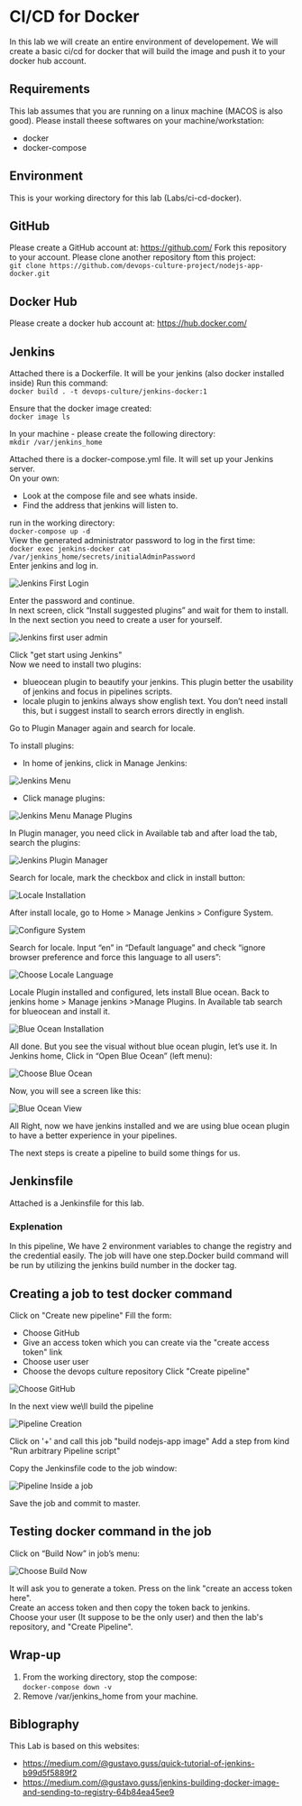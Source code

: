 # CI/CD for Docker
In this lab we will create an entire environment of developement.
We will create a basic ci/cd for docker that will build the image and push it to your docker hub account.

## Requirements
This lab assumes that you are running on a linux machine (MACOS is also good).
Please install theese softwares on your machine/workstation:
* docker 
* docker-compose

## Environment
This is your working directory for this lab (Labs/ci-cd-docker).

## GitHub
Please create a GitHub account at: https://github.com/
Fork this repository to your account.
Please clone another repository ftom this project:  
    `git clone https://github.com/devops-culture-project/nodejs-app-docker.git`

## Docker Hub
Please create a docker hub account at: https://hub.docker.com/

## Jenkins
Attached there is a Dockerfile. It will be your jenkins (also docker installed inside)
Run this command:  
    `docker build . -t devops-culture/jenkins-docker:1`  

Ensure that the docker image created:  
    `docker image ls`  

In your machine - please create the following directory:  
    `mkdir /var/jenkins_home`

Attached there is a docker-compose.yml file. It will set up your Jenkins server.  
On your own:
* Look at the compose file and see whats inside.
* Find the address that jenkins will listen to.  

run in the working directory:  
    `docker-compose up -d`  
View the generated administrator password to log in the first time:  
    `docker exec jenkins-docker cat /var/jenkins_home/secrets/initialAdminPassword`  
Enter jenkins and log in.

![Jenkins First Login](pictures/jenkins-first-login.png)

Enter the password and continue.  
In next screen, click “Install suggested plugins” and wait for them to install.  
In the next section you need to create a user for yourself.

![Jenkins first user admin](pictures/create-first-user-admin.png)

Click "get start using Jenkins"  
Now we need to install two plugins:
* blueocean plugin to beautify your jenkins. This plugin better the usability of jenkins and focus in pipelines scripts.
* locale plugin to jenkins always show english text. You don’t need install this, but i suggest install to search errors directly in english.

Go to Plugin Manager again and search for locale.

To install plugins:
- In home of jenkins, click in Manage Jenkins:

![Jenkins Menu](pictures/jenkins-menu.png)

- Click manage plugins:

![Jenkins Menu Manage Plugins](pictures/jenkins-manage-plugins.png)

In Plugin manager, you need click in Available tab and after load the tab, search the plugins:

![Jenkins Plugin Manager](pictures/plugin-manager.png)

Search for locale, mark the checkbox and click in install button:

![Locale Installation](pictures/locale-install.png)

After install locale, go to Home > Manage Jenkins > Configure System.

![Configure System](pictures/jenkins-configure-system.png)

Search for locale. Input “en” in “Default language” and check “ignore browser preference and force this language to all users”:

![Choose Locale Language](pictures/locale-lang.png)

Locale Plugin installed and configured, lets install Blue ocean.
Back to jenkins home > Manage jenkins >Manage Plugins. In Available tab search for blueocean and install it.

![Blue Ocean Installation](pictures/blueocean-install.png)

All done. But you see the visual without blue ocean plugin, let’s use it.
In Jenkins home, Click in “Open Blue Ocean” (left menu):

![Choose Blue Ocean](pictures/jenkins-menu-blueocean.png)

Now, you will see a screen like this:

![Blue Ocean View](pictures/blue-ocean-jenkins-view.png)

All Right, now we have jenkins installed and we are using blue ocean plugin to have a better experience in your pipelines.

The next steps is create a pipeline to build some things for us.

## Jenkinsfile
Attached is a Jenkinsfile for this lab.

### Explenation
In this pipeline, We have 2 environment variables to change the registry and the credential easily.
The job will have one step.Docker build command will be run by utilizing the jenkins build number in the docker tag.

## Creating a job to test docker command
Click on "Create new pipeline"
Fill the form:
* Choose GitHub
* Give an access token which you can create via the "create access token" link
* Choose user user
* Choose the devops culture repository
Click "Create pipeline"

![Choose GitHub](pictures/create-pipeline.png)

In the next view we\ll build the pipeline

![Pipeline Creation](pipeline-workflow-creation.png)

Click on '+' and call this job "build nodejs-app image"
Add a step from kind "Run arbitrary Pipeline script"

Copy the Jenkinsfile code to the job window:

![Pipeline Inside a job](pictures/add-pipeline-code.png)

Save the job and commit to master.

## Testing docker command in the job
Click on “Build Now” in job’s menu:

![Choose Build Now](pictures/jenkins-menu-build-now.png)

It will ask you to generate a token. Press on the link "create an access token here".  
Create an access token and then copy the token back to jenkins.  
Choose your user (It suppose to be the only user) and then the lab's repository, and "Create Pipeline".

## Wrap-up
1. From the working directory, stop the compose:  
    `docker-compose down -v`
1. Remove /var/jenkins_home from your machine.

## Biblography
This Lab is based on this websites:  
* https://medium.com/@gustavo.guss/quick-tutorial-of-jenkins-b99d5f5889f2
* https://medium.com/@gustavo.guss/jenkins-building-docker-image-and-sending-to-registry-64b84ea45ee9